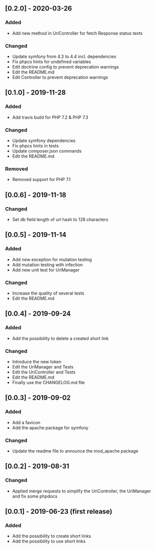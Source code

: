 ## [0.2.0] - 2020-03-26
### Added
- Add new method in UriController for fetch Response status texts
### Changed
- Update symfony from 4.3 to 4.4 incl. dependencies
- Fix phpcs hints for undefined variables
- Edit doctrine config to prevent deprecation warnings
- Edit the README.md 
- Edit Controller to prevent deprecation warnings

## [0.1.0] - 2019-11-28
### Added
- Add travis build for PHP 7.2 & PHP 7.3
### Changed
- Update symfony dependencies
- Fix phpcs hints in tests
- Update composer.json commands
- Edit the README.md 
### Removed
- Removed support for PHP 7.1

## [0.0.6] - 2019-11-18
### Changed
- Set db field length of url hash to 128 characters

## [0.0.5] - 2019-11-14
### Added
- Add new exception for mutation testing
- Add mutation testing with infection
- Add new unit test for UriManager
### Changed
- Increase the quality of several tests
- Edit the README.md 

## [0.0.4] - 2019-09-24
### Added
- Add the possibility to delete a created short link
### Changed
- Introduce the new token
- Edit the UriManager and Tests
- Edit the UriController and Tests
- Edit the README.md
- Finally use the CHANGELOG.md file

## [0.0.3] - 2019-09-02
### Added
- Add a favicon
- Add the apache package for symfony
### Changed
- Update the readme file to announce the mod_apache package

## [0.0.2] - 2019-08-31
### Changed
- Applied merge requests to simplify the UriController, 
the UriManager and fix some phpdocs 

## [0.0.1] - 2019-06-23 (first release)
### Added
- Add the possibility to create short links
- Add the possibility to use short links
